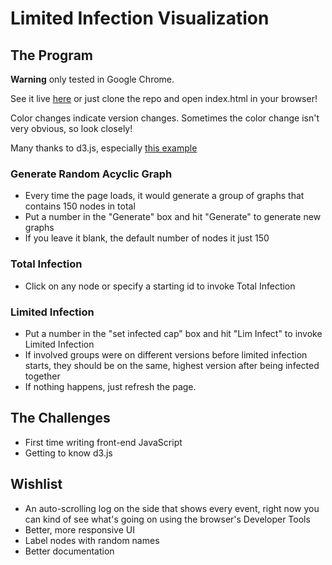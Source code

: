 # Limited Infection Visualization

## The Program

**Warning** only tested in Google Chrome.

See it live [here](http://nevvea7.github.io/lim-infct/) or just clone the repo and open index.html in your browser!

Color changes indicate version changes. Sometimes the color change isn't very obvious, so look closely!

Many thanks to d3.js, especially [this example](http://bl.ocks.org/mbostock/4062045)

### Generate Random Acyclic Graph

- Every time the page loads, it would generate a group of graphs that contains 150 nodes in total
- Put a number in the "Generate" box and hit "Generate" to generate new graphs
- If you leave it blank, the default number of nodes it just 150

### Total Infection

- Click on any node or specify a starting id to invoke Total Infection

### Limited Infection

- Put a number in the "set infected cap" box and hit "Lim Infect" to invoke Limited Infection
- If involved groups were on different versions before limited infection starts, they should be on the same, highest version after being infected together
- If nothing happens, just refresh the page.

## The Challenges

- First time writing front-end JavaScript
- Getting to know d3.js

## Wishlist

- An auto-scrolling log on the side that shows every event, right now you can kind of see what's going on using the browser's Developer Tools
- Better, more responsive UI
- Label nodes with random names
- Better documentation


